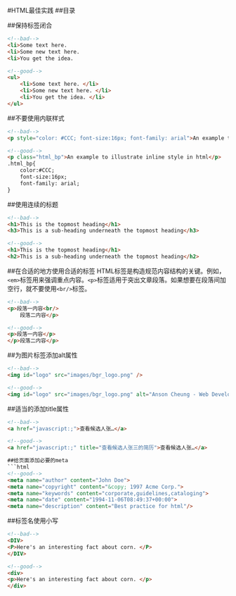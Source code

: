 #HTML最佳实践
##目录

##保持标签闭合
```html
<!--bad-->
<li>Some text here.  
<li>Some new text here.  
<li>You get the idea.

<!--good-->
<ul>  
	<li>Some text here. </li>  
	<li>Some new text here. </li>  
	<li>You get the idea. </li>  
</ul> 
```

##不要使用内联样式
```html
<!--bad-->
<p style="color: #CCC; font-size:16px; font-family: arial">An example to illustrate inline style in html</p>

<!--good-->
<p class="html_bp">An example to illustrate inline style in html</p>
.html_bp{
	color:#CCC;
	font-size:16px;
	font-family: arial;
}
```

##使用连续的标题
```html
<!--bad-->
<h1>This is the topmost heading</h1>
<h3>This is a sub-heading underneath the topmost heading</h3>

<!--good-->
<h1>This is the topmost heading</h1>
<h2>This is a sub-heading underneath the topmost heading</h2>
```

##在合适的地方使用合适的标签
HTML标签是构造规范内容结构的关键。例如，`<em>`标签用来强调重点内容。`<p>`标签适用于突出文章段落。如果想要在段落间加空行，就不要使用`<br/>`标签。

```html
<!--bad-->
<p>段落一内容<br/>
    段落二内容</p>

<!--good-->
<p>段落一内容</p>
</p>段落二内容</p>
```

##为图片标签添加alt属性
```html
<!--bad-->
<img id="logo" src="images/bgr_logo.png" />

<!--good-->
<img id="logo" src="images/bgr_logo.png" alt="Anson Cheung - Web Development" />
```

##适当的添加title属性
```html
<!--bad-->
<a href="javascript:;">查看候选人张…</a>

<!--good-->
<a href="javascript:;" title="查看候选人张三的简历">查看候选人张…</a>

##给页面添加必要的meta
```html
<!--good-->
<meta name="author" content="John Doe">
<meta name="copyright" content="&copy; 1997 Acme Corp.">
<meta name="keywords" content="corporate,guidelines,cataloging">
<meta name="date" content="1994-11-06T08:49:37+00:00">
<meta name="description" content="Best practice for html"/>
```

##标签名使用小写
```html
<!--bad-->
<DIV>
<P>Here's an interesting fact about corn. </P>
</DIV>

<!--good-->
<div>
<p>Here's an interesting fact about corn. </p>
</div>
```

